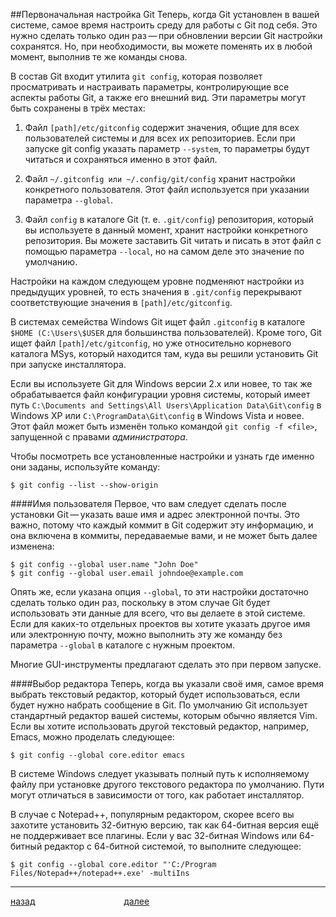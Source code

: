 ##Первоначальная настройка Git
Теперь, когда Git установлен в вашей системе, самое время настроить среду для работы с Git под себя. Это нужно сделать только один раз — при обновлении версии Git настройки сохранятся. Но, при необходимости, вы можете поменять их в любой момент, выполнив те же команды снова.

В состав Git входит утилита ```git config```, которая позволяет просматривать и настраивать параметры, контролирующие все аспекты работы Git, а также его внешний вид. Эти параметры могут быть сохранены в трёх местах:

1. Файл ```[path]/etc/gitconfig``` содержит значения, общие для всех пользователей системы и для всех их репозиториев. Если при запуске git config указать параметр ```--system```, то параметры будут читаться и сохраняться именно в этот файл.

2. Файл ```~/.gitconfig или ~/.config/git/config``` хранит настройки конкретного пользователя. Этот файл используется при указании параметра ```--global```.

3. Файл ```config``` в каталоге Git (т. е. ```.git/config```) репозитория, который вы используете в данный момент, хранит настройки конкретного репозитория. Вы можете заставить Git читать и писать в этот файл с помощью параметра ```--local```, но на самом деле это значение по умолчанию.

Настройки на каждом следующем уровне подменяют настройки из предыдущих уровней, то есть значения в ```.git/config``` перекрывают соответствующие значения в ```[path]/etc/gitconfig```.

В системах семейства Windows Git ищет файл ```.gitconfig``` в каталоге ```$HOME (C:\Users\$USER``` для большинства пользователей). Кроме того, Git ищет файл ```[path]/etc/gitconfig```, но уже относительно корневого каталога MSys, который находится там, куда вы решили установить Git при запуске инсталлятора.

Если вы используете Git для Windows версии 2.х или новее, то так же обрабатывается файл конфигурации уровня системы, который имеет путь ```C:\Documents and Settings\All Users\Application Data\Git\config``` в Windows XP или ```C:\ProgramData\Git\config``` в Windows Vista и новее. Этот файл может быть изменён только командой ```git config -f <file>```, запущенной с правами *администратора*.

Чтобы посмотреть все установленные настройки и узнать где именно они заданы, используйте команду:
```
$ git config --list --show-origin
```
####Имя пользователя
Первое, что вам следует сделать после установки Git — указать ваше имя и адрес электронной почты. Это важно, потому что каждый коммит в Git содержит эту информацию, и она включена в коммиты, передаваемые вами, и не может быть далее изменена:
```
$ git config --global user.name "John Doe"
$ git config --global user.email johndoe@example.com
```
Опять же, если указана опция ```--global```, то эти настройки достаточно сделать только один раз, поскольку в этом случае Git будет использовать эти данные для всего, что вы делаете в этой системе. Если для каких-то отдельных проектов вы хотите указать другое имя или электронную почту, можно выполнить эту же команду без параметра ```--global``` в каталоге с нужным проектом.

Многие GUI-инструменты предлагают сделать это при первом запуске.

####Выбор редактора
Теперь, когда вы указали своё имя, самое время выбрать текстовый редактор, который будет использоваться, если будет нужно набрать сообщение в Git. По умолчанию Git использует стандартный редактор вашей системы, которым обычно является Vim. Если вы хотите использовать другой текстовый редактор, например, Emacs, можно проделать следующее:
```
$ git config --global core.editor emacs
```
В системе Windows следует указывать полный путь к исполняемому файлу при установке другого текстового редактора по умолчанию. Пути могут отличаться в зависимости от того, как работает инсталлятор.

В случае с Notepad++, популярным редактором, скорее всего вы захотите установить 32-битную версию, так как 64-битная версия ещё не поддерживает все плагины. Если у вас 32-битная Windows или 64-битный редактор с 64-битной системой, то выполните следующее:
```
$ git config --global core.editor "'C:/Program Files/Notepad++/notepad++.exe' -multiIns
```
***

[назад](./install.md "Вернуться назад")                                    [далее](./create.md "Следующая страница")